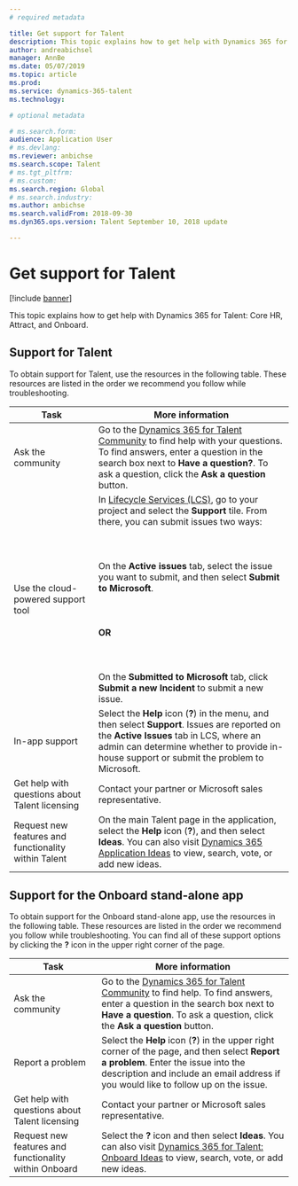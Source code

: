 ```yaml
---
# required metadata

title: Get support for Talent
description: This topic explains how to get help with Dynamics 365 for Talent.
author: andreabichsel
manager: AnnBe
ms.date: 05/07/2019
ms.topic: article
ms.prod: 
ms.service: dynamics-365-talent
ms.technology: 

# optional metadata

# ms.search.form: 
audience: Application User
# ms.devlang: 
ms.reviewer: anbichse
ms.search.scope: Talent
# ms.tgt_pltfrm: 
# ms.custom: 
ms.search.region: Global
# ms.search.industry: 
ms.author: anbichse
ms.search.validFrom: 2018-09-30
ms.dyn365.ops.version: Talent September 10, 2018 update

---
```


# Get support for Talent

[!include [banner](includes/banner.md)]

This topic explains how to get help with Dynamics 365 for Talent: Core HR, Attract, and Onboard.

## Support for Talent

To obtain support for Talent, use the resources in the following table. These resources are listed in the order we recommend you follow while troubleshooting.

| **Task**  | **More information**                  |
| --------- | ------------------------------------- |
| Ask the community | Go to the [Dynamics 365 for Talent Community](https://community.dynamics.com/365/talent) to find help with your questions. To find answers, enter a question in the search box next to **Have a question?**. To ask a question, click the **Ask a question** button. |
| Use the cloud-powered support tool | In [Lifecycle Services (LCS)](https://lcs.dynamics.com/), go to your project and select the **Support** tile. From there, you can submit issues two ways:<br></br><br></br>On the **Active issues** tab, select the issue you want to submit, and then select **Submit to Microsoft**.<br></br><br></br>**OR**<br></br><br></br>On the **Submitted to Microsoft** tab, click **Submit a new Incident** to submit a new issue. |
| In-app support | Select the **Help** icon (**?**) in the menu, and then select **Support**. Issues are reported on the **Active Issues** tab in LCS, where an admin can determine whether to provide in-house support or submit the problem to Microsoft. |
| Get help with questions about Talent licensing | Contact your partner or Microsoft sales representative. |
| Request new features and functionality within Talent | On the main Talent page in the application, select the **Help** icon (**?**), and then select **Ideas**. You can also visit [Dynamics 365 Application Ideas](https://experience.dynamics.com/ideas/) to view, search, vote, or add new ideas. | 

## Support for the Onboard stand-alone app

To obtain support for the Onboard stand-alone app, use the resources in the following table. These resources are listed in the order we recommend you follow while troubleshooting. You can find all of these support options by clicking the **?** icon in the upper right corner of the page.

| **Task**  | **More information**                  |
| --------- | ------------------------------------- |
| Ask the community | Go to the [Dynamics 365 for Talent Community](https://community.dynamics.com/365/talent) to find help. To find answers, enter a question in the search box next to **Have a question**. To ask a question, click the **Ask a question** button. |
| Report a problem | Select the **Help** icon (**?**) in the upper right corner of the page, and then select **Report a problem**. Enter the issue into the description and include an email address if you would like to follow up on the issue. |
| Get help with questions about Talent licensing | Contact your partner or Microsoft sales representative. |
| Request new features and functionality within Onboard | Select the **?** icon and then select **Ideas**. You can also visit [Dynamics 365 for Talent: Onboard Ideas](https://experience.dynamics.com/ideas/categories/?forum=569a7fb2-8327-e911-a95a-000d3a4f3883&forumName=Dynamics%20365%20for%20Talent%3A%20Onboard) to view, search, vote, or add new ideas. | 
